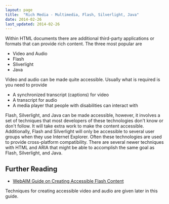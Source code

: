 ```yaml
---
layout: page
title:  "Rich Media - Multimedia, Flash, Silverlight, Java"
date: 2014-02-26
last_updated: 2014-02-26
---
```


Within HTML documents there are additional third-party applications or formats that can provide rich content. The three most popular are

-   Video and Audio
-   Flash
-   Sliverlight
-   Java

Video and audio can be made quite accessible. Usually what is required is you need to provide

-   A synchronized transcript (captions) for video
-   A transcript for audio
-   A media player that people with disabilities can interact with

Flash, Silverlight, and Java can be made accessible, however, it involves a set of techniques that most developers of these technologies don't know or don't follow. It will take extra work to make the content accessible. Additionally, Flash and Silverlight will only be accessible to several user groups when they use Internet Explorer. Often these technologies are used to provide cross-platform compatibility. There are several newer techniques with HTML and ARIA that might be able to accomplish the same goal as Flash, Silverlight, and Java.

Further Reading
---------------

-   [WebAIM Guide on Creating Accessible Flash Content](http://webaim.org/techniques/flash/)

Techniques for creating accessible video and audio are given later in this guide.
